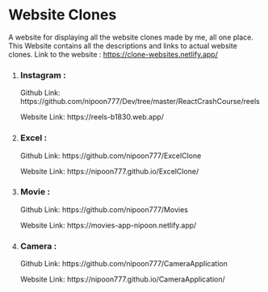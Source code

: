 # Website Clones

A website for displaying all the website clones made by me, all one place. This Website contains all the descriptions and links to actual website clones. Link to the website : https://clone-websites.netlify.app/

<ol>
  <li>
    <h3> Instagram :</h3>
    <p>Github Link: https://github.com/nipoon777/Dev/tree/master/ReactCrashCourse/reels</p>
    <p>Website Link: https://reels-b1830.web.app/</p>
  </li>
  <li>
    <h3> Excel :</h3>
    <p>Github Link: https://github.com/nipoon777/ExcelClone</p>
    <p>Website Link: https://nipoon777.github.io/ExcelClone/</p>
  </li>
  <li>
    <h3> Movie :</h3>
    <p>Github Link: https://github.com/nipoon777/Movies</p>
    <p>Website Link: https://movies-app-nipoon.netlify.app/</p>
  </li>
  <li>
    <h3> Camera :</h3>
    <p>Github Link: https://github.com/nipoon777/CameraApplication</p>
    <p>Website Link: https://nipoon777.github.io/CameraApplication/</p>
  </li>
</ol>
